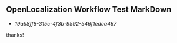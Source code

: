 ## OpenLocalization Workflow Test MarkDown
* *19ab8ff8-315c-4f3b-9592-546f1edea467*
 
thanks!

<!--HONumber=Jan17_HO1-->



